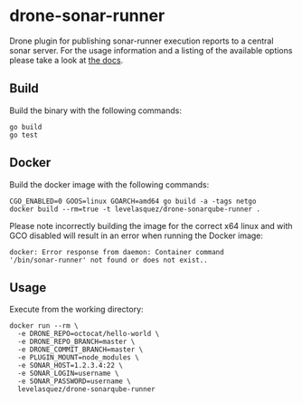 # drone-sonar-runner

Drone plugin for publishing sonar-runner execution reports to a central sonar server. For the
usage information and a listing of the available options please take a look at
[the docs](DOCS.md).

## Build

Build the binary with the following commands:

```
go build
go test
```

## Docker

Build the docker image with the following commands:

```
CGO_ENABLED=0 GOOS=linux GOARCH=amd64 go build -a -tags netgo
docker build --rm=true -t levelasquez/drone-sonarqube-runner .
```

Please note incorrectly building the image for the correct x64 linux and with
GCO disabled will result in an error when running the Docker image:

```
docker: Error response from daemon: Container command
'/bin/sonar-runner' not found or does not exist..
```

## Usage

Execute from the working directory:

```
docker run --rm \
  -e DRONE_REPO=octocat/hello-world \
  -e DRONE_REPO_BRANCH=master \
  -e DRONE_COMMIT_BRANCH=master \
  -e PLUGIN_MOUNT=node_modules \
  -e SONAR_HOST=1.2.3.4:22 \
  -e SONAR_LOGIN=username \
  -e SONAR_PASSWORD=username \
  levelasquez/drone-sonarqube-runner
```
